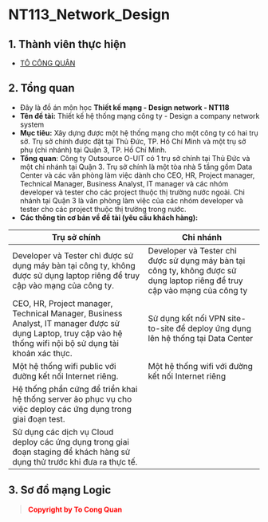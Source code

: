 # **NT113_Network_Design**

## 1. Thành viên thực hiện
  + [TÔ CÔNG QUÂN](https://github.com/Zquan315)

## 2. Tổng quan
  * Đây là đồ án môn học **Thiết kế mạng - Design network - NT118**
  * **Tên đề tài:** Thiết kế hệ thống mạng công ty - Design a company network system
  * **Mục tiêu:** Xây dựng được một hệ thống mạng cho một công ty có hai trụ sở. Trụ sở chính được đặt tại Thủ Đức, TP. Hồ Chí Minh và một trụ sở phụ (chi nhánh) tại Quận 3, TP. Hồ Chí Minh.
  * **Tổng quan**: Công ty Outsource O-UIT có 1 trụ sở chính tại Thủ Đức và một chi nhánh tại Quận 3. Trụ sở chính là một tòa nhà 5 tầng gồm Data Center và các văn phòng làm việc dành cho CEO, HR, Project manager, Technical Manager, Business Analyst, IT manager và các nhóm developer và tester cho các project thuộc thị trường nước ngoài. Chi nhánh tại Quận 3 là văn phòng làm việc của các nhóm developer và tester cho các project thuộc thị trường trong nước.
  * **Các thông tin cơ bản về đề tài (yêu cầu khách hàng):**

| **Trụ sở chính**                         | **Chi nhánh**                                                             |
|------------------------------------|---------------------------------------------------------------------------|
| Developer và Tester chỉ được sử dụng máy bàn tại công ty, không được sử dụng laptop riêng để truy cập vào mạng của công ty. | Developer và Tester chỉ được sử dụng máy bàn tại công ty, không được sử dụng laptop riêng để truy cập vào mạng của công ty                         |
| CEO, HR, Project manager, Technical Manager, Business Analyst, IT manager được sử dụng Laptop, truy cập vào hệ thống wifi nội bộ sử dụng tài khoản xác thực.              | Sử dụng kết nối VPN site-to-site để deploy ứng dụng lên hệ thống tại Data Center                                                   |
| Một hệ thống wifi public với đường kết nối Internet riêng.                    | Một hệ thống wifi với đường kết nối Internet riêng                              |
| Hệ thống phần cứng để triển khai hệ thống server ảo phục vụ cho việc deploy các ứng dụng trong giai đoạn test.               |                       |
| Sử dụng các dịch vụ Cloud deploy các ứng dụng trong giai đoạn staging để khách hàng sử dụng thử trước khi đưa ra thực tế.             |                         |
                                                                          

## 3. Sơ đồ mạng Logic


> <span style="color:red;">**Copyright by To Cong Quan**</span> 

